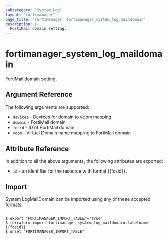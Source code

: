 ```yaml
---
subcategory: "System Log"
layout: "fortimanager"
page_title: "FortiManager: fortimanager_system_log_maildomain"
description: |-
  FortiMail domain setting.
---
```


# fortimanager_system_log_maildomain
FortiMail domain setting.

## Argument Reference


The following arguments are supported:


* `devices` - Devices for domain to vdom mapping
* `domain` - FortiMail domain
* `fosid` - ID of FortiMail domain.
* `vdom` - Virtual Domain name mapping to FortiMail domain


## Attribute Reference

In addition to all the above arguments, the following attributes are exported:
* `id` - an identifier for the resource with format {{fosid}}.

## Import

System LogMailDomain can be imported using any of these accepted formats:
```

$ export "FORTIMANAGER_IMPORT_TABLE"="true"
$ terraform import fortimanager_system_log_maildomain.labelname {{fosid}}
$ unset "FORTIMANAGER_IMPORT_TABLE"
```

